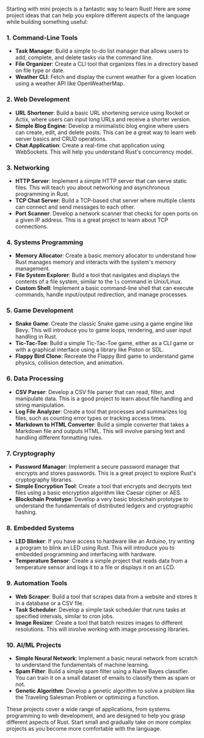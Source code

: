 Starting with mini projects is a fantastic way to learn Rust! Here are some project ideas that can help you explore different aspects of the language while building something useful:

### **1. Command-Line Tools**
   - **Task Manager**: Build a simple to-do list manager that allows users to add, complete, and delete tasks via the command line.
   - **File Organizer**: Create a CLI tool that organizes files in a directory based on file type or date.
   - **Weather CLI**: Fetch and display the current weather for a given location using a weather API like OpenWeatherMap.

### **2. Web Development**
   - **URL Shortener**: Build a basic URL shortening service using Rocket or Actix, where users can input long URLs and receive a shorter version.
   - **Simple Blog Engine**: Develop a minimalistic blog engine where users can create, edit, and delete posts. This can be a great way to learn web server basics and CRUD operations.
   - **Chat Application**: Create a real-time chat application using WebSockets. This will help you understand Rust's concurrency model.

### **3. Networking**
   - **HTTP Server**: Implement a simple HTTP server that can serve static files. This will teach you about networking and asynchronous programming in Rust.
   - **TCP Chat Server**: Build a TCP-based chat server where multiple clients can connect and send messages to each other.
   - **Port Scanner**: Develop a network scanner that checks for open ports on a given IP address. This is a great project to learn about TCP connections.

### **4. Systems Programming**
   - **Memory Allocator**: Create a basic memory allocator to understand how Rust manages memory and interacts with the system's memory management.
   - **File System Explorer**: Build a tool that navigates and displays the contents of a file system, similar to the `ls` command in Unix/Linux.
   - **Custom Shell**: Implement a basic command-line shell that can execute commands, handle input/output redirection, and manage processes.

### **5. Game Development**
   - **Snake Game**: Create the classic Snake game using a game engine like Bevy. This will introduce you to game loops, rendering, and user input handling in Rust.
   - **Tic-Tac-Toe**: Build a simple Tic-Tac-Toe game, either as a CLI game or with a graphical interface using a library like Piston or SDL.
   - **Flappy Bird Clone**: Recreate the Flappy Bird game to understand game physics, collision detection, and animation.

### **6. Data Processing**
   - **CSV Parser**: Develop a CSV file parser that can read, filter, and manipulate data. This is a good project to learn about file handling and string manipulation.
   - **Log File Analyzer**: Create a tool that processes and summarizes log files, such as counting error types or tracking access times.
   - **Markdown to HTML Converter**: Build a simple converter that takes a Markdown file and outputs HTML. This will involve parsing text and handling different formatting rules.

### **7. Cryptography**
   - **Password Manager**: Implement a secure password manager that encrypts and stores passwords. This is a great project to explore Rust's cryptography libraries.
   - **Simple Encryption Tool**: Create a tool that encrypts and decrypts text files using a basic encryption algorithm like Caesar cipher or AES.
   - **Blockchain Prototype**: Develop a very basic blockchain prototype to understand the fundamentals of distributed ledgers and cryptographic hashing.

### **8. Embedded Systems**
   - **LED Blinker**: If you have access to hardware like an Arduino, try writing a program to blink an LED using Rust. This will introduce you to embedded programming and interfacing with hardware.
   - **Temperature Sensor**: Create a simple project that reads data from a temperature sensor and logs it to a file or displays it on an LCD.

### **9. Automation Tools**
   - **Web Scraper**: Build a tool that scrapes data from a website and stores it in a database or a CSV file.
   - **Task Scheduler**: Develop a simple task scheduler that runs tasks at specified intervals, similar to cron jobs.
   - **Image Resizer**: Create a tool that batch resizes images to different resolutions. This will involve working with image processing libraries.

### **10. AI/ML Projects**
   - **Simple Neural Network**: Implement a basic neural network from scratch to understand the fundamentals of machine learning.
   - **Spam Filter**: Build a simple spam filter using a Naive Bayes classifier. You can train it on a small dataset of emails to classify them as spam or not.
   - **Genetic Algorithm**: Develop a genetic algorithm to solve a problem like the Traveling Salesman Problem or optimizing a function.

These projects cover a wide range of applications, from systems programming to web development, and are designed to help you grasp different aspects of Rust. Start small and gradually take on more complex projects as you become more comfortable with the language.